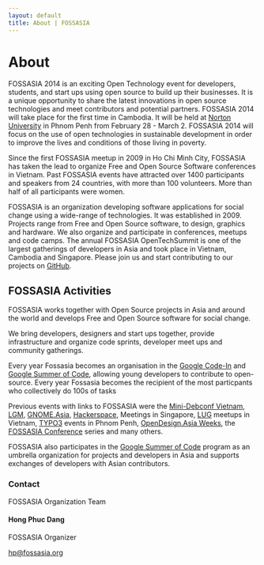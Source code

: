 ```yaml
---
layout: default
title: About | FOSSASIA
---
```


# About

FOSSASIA 2014 is an exciting Open Technology event for developers, students, and start ups using open source to build up their businesses. It is a unique opportunity to share the latest innovations in open source technologies and meet contributors and potential partners. FOSSASIA 2014 will take place for the first time in Cambodia. It will be held at [Norton University](http://norton-u.com/en/) in Phnom Penh from February 28 - March 2. FOSSASIA 2014 will focus on the use of open technologies in sustainable development in order to improve the lives and conditions of those living in poverty.


Since the first FOSSASIA meetup in 2009 in Ho Chi Minh City, FOSSASIA has taken the lead to organize Free and Open Source Software conferences in Vietnam. Past FOSSASIA events have attracted over 1400 participants and speakers from 24 countries, with more than 100 volunteers. More than half of all participants were women.

FOSSASIA is an organization developing software applications for social change using a wide-range of technologies. It was established in 2009. Projects range from Free and Open Source software, to design, graphics and hardware. We also organize and participate in conferences, meetups and code camps. The annual FOSSASIA OpenTechSummit is one of the largest gatherings of developers in Asia and took place in Vietnam, Cambodia and Singapore. Please join us and start contributing to our projects on [GitHub](https://github.com/fossasia.org).

## FOSSASIA Activities

FOSSASIA works together with Open Source projects in Asia and around the world and develops Free and Open Source software for social change.

We bring developers, designers and start ups together, provide infrastructure and organize code sprints, developer meet ups and community gatherings.

Every year Fossasia becomes an organisation in the [Google Code-In](https://codein.withgoogle.com) and [Google Summer of Code](https://summerofcode.withgoogle.com), allowing young developers to contribute to open-source. Every year Fossasia becomes the recipient of the most particpants who collectively do 100s of tasks

Previous events with links to FOSSASIA were the [Mini-Debconf Vietnam](http://fossasia.org/wiki.debian.org/DebianVietnam/MiniDebConf2010), [LGM](http://libregraphicsmeeting.org/), [GNOME.Asia](http://gnome.asia/), [Hackerspace](http://hackerspace.sg/), Meetings in Singapore, [LUG](http://cantholug.org/) meetups in Vietnam, [TYPO3](http://typo3cambodia.org/) events in Phnom Penh, [OpenDesign.Asia Weeks](http://opendesign.asia/), the [FOSSASIA Conference](http://fossasia.org/events) series and many others.

FOSSASIA also participates in the [Google Summer of Code](http://google-melange.com/) program as an umbrella organization for projects and developers in Asia and supports exchanges of developers with Asian contributors.

### Contact

FOSSASIA Organization Team

#### Hong Phuc Dang
FOSSASIA Organizer

[hp@fossasia.org](mailto:hp@fossasia.org)
